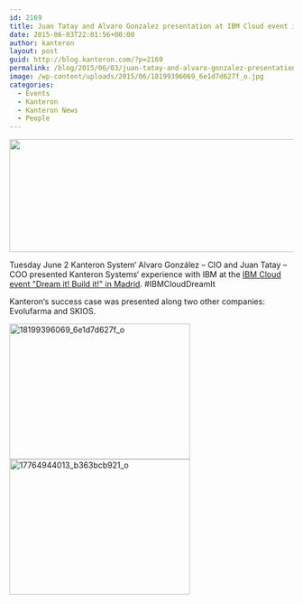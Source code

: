 ```yaml
---
id: 2169
title: Juan Tatay and Alvaro Gonzalez presentation at IBM Cloud event in Madrid
date: 2015-06-03T22:01:56+00:00
author: kanteron
layout: post
guid: http://blog.kanteron.com/?p=2169
permalink: /blog/2015/06/03/juan-tatay-and-alvaro-gonzalez-presentation-at-ibm-cloud-event-in-madrid/
image: /wp-content/uploads/2015/06/18199396069_6e1d7d627f_o.jpg
categories:
  - Events
  - Kanteron
  - Kanteron News
  - People
---
```

<img class="aligncenter" src="https://www-950.ibm.com/events/wwe/grp/grp016.nsf/LookupElementsImage/IBM%20Cloud:%20Dream%20it!%20Build%20it!/$FILE/Cabecero%20556x200hashtag.jpg" alt="" width="556" height="200" />

Tuesday June 2 Kanteron System‘ Alvaro González – CIO and Juan Tatay – COO presented Kanteron Systems‘ experience with IBM at the <a href="https://www-950.ibm.com/events/wwe/grp/grp016.nsf/v17_agenda?openform&seminar=845EKKES&locale=es_ES" target="_blank">IBM Cloud event "Dream it! Build it!" in Madrid</a>. #IBMCloudDreamIt

Kanteron‘s success case was presented along two other companies: Evolufarma and SKIOS.

[<img class="aligncenter" src="https://c4.staticflickr.com/8/7737/18405334795_9529879685_n.jpg" alt="18199396069_6e1d7d627f_o" width="320" height="240" />](https://www.flickr.com/photos/kanteron/18405334795 "18199396069_6e1d7d627f_o by kanteronsystems, on Flickr") [<img class="aligncenter" src="https://c1.staticflickr.com/9/8852/18219163359_534f51ae15_n.jpg" alt="17764944013_b363bcb921_o" width="320" height="240" />](https://www.flickr.com/photos/kanteron/18219163359 "17764944013_b363bcb921_o by kanteronsystems, on Flickr")